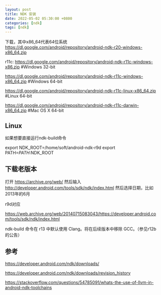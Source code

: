 ```yaml
---
layout: post
title: NDK 安装
date: 2022-05-02 05:30:00 +0800
categories: [ndk]
tags: [ndk]
---
```



下载，其中x86_64代表64位系统 https://dl.google.com/android/repository/android-ndk-r20-windows-x86_64.zip

r11c: https://dl.google.com/android/repository/android-ndk-r11c-windows-x86.zip #Windows 32-bit

https://dl.google.com/android/repository/android-ndk-r11c-windows-x86_64.zip #Windows 64-bit

https://dl.google.com/android/repository/android-ndk-r11c-linux-x86_64.zip #Linux 64-bit

https://dl.google.com/android/repository/android-ndk-r11c-darwin-x86_64.zip #Mac OS X 64-bit

## Linux
如果想要直接运行ndk-build命令

export NDK_ROOT=/home/soft/android-ndk-r9d
export PATH=$PATH:$NDK_ROOT
## 下载老版本
打开 https://archive.org/web/ 然后输入 http://developer.android.com/tools/sdk/ndk/index.html 然后选择日期，比如2013年的6月

r9d对应 

https://web.archive.org/web/20140715083043/https://developer.android.com/tools/sdk/ndk/index.html


ndk-build 命令在 r13 中默认使用 Clang。将在后续版本中移除 GCC。（参见r12b的公告）

## 参考
https://developer.android.com/ndk/downloads/

https://developer.android.com/ndk/downloads/revision_history

https://stackoverflow.com/questions/54785091/whats-the-use-of-llvm-in-android-ndk-toolchains